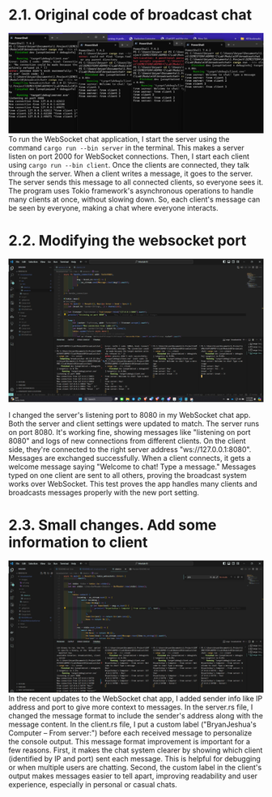 # 2.1. Original code of broadcast chat
![](images/ss1.png)
To run the WebSocket chat application, I start the server using the command `cargo run --bin server` in the terminal. This makes a server listen on port 2000 for WebSocket connections. Then, I start each client using `cargo run --bin client`. Once the clients are connected, they talk through the server. When a client writes a message, it goes to the server. The server sends this message to all connected clients, so everyone sees it. The program uses Tokio framework's asynchronous operations to handle many clients at once, without slowing down. So, each client's message can be seen by everyone, making a chat where everyone interacts.

# 2.2. Modifying the websocket port
![](images/ss2.png) 

I changed the server's listening port to 8080 in my WebSocket chat app. Both the server and client settings were updated to match. The server runs on port 8080. It's working fine, showing messages like "listening on port 8080" and logs of new connections from different clients. On the client side, they're connected to the right server address "ws://127.0.0.1:8080". Messages are exchanged successfully. When a client connects, it gets a welcome message saying "Welcome to chat! Type a message." Messages typed on one client are sent to all others, proving the broadcast system works over WebSocket. This test proves the app handles many clients and broadcasts messages properly with the new port setting.

# 2.3. Small changes. Add some information to client
![](images/ss3.png) 
In the recent updates to the WebSocket chat app, I added sender info like IP address and port to give more context to messages. In the server.rs file, I changed the message format to include the sender's address along with the message content. In the client.rs file, I put a custom label ("BryanJeshua's Computer – From server:") before each received message to personalize the console output. This message format improvement is important for a few reasons. First, it makes the chat system clearer by showing which client (identified by IP and port) sent each message. This is helpful for debugging or when multiple users are chatting. Second, the custom label in the client's output makes messages easier to tell apart, improving readability and user experience, especially in personal or casual chats.

